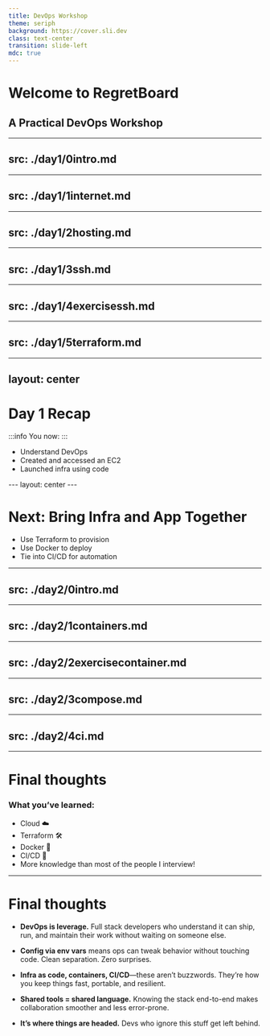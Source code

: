 ```yaml
---
title: DevOps Workshop
theme: seriph
background: https://cover.sli.dev
class: text-center
transition: slide-left
mdc: true
---
```


# Welcome to RegretBoard
## A Practical DevOps Workshop

---
src: ./day1/0intro.md 
---

---
src: ./day1/1internet.md
---

---
src: ./day1/2hosting.md
---

---
src: ./day1/3ssh.md
---

---
src: ./day1/4exercisessh.md
---

---
src: ./day1/5terraform.md
---

---
layout: center
---

# Day 1 Recap

:::info
You now:
:::
<VClickList>

- Understand DevOps
- Created and accessed an EC2
- Launched infra using code

</VClickList>
---
layout: center
---

# Next: Bring Infra and App Together
<VClickList>

- Use Terraform to provision
- Use Docker to deploy
- Tie into CI/CD for automation

</VClickList>

---
src: ./day2/0intro.md
---

---
src: ./day2/1containers.md
---

---
src: ./day2/2exercisecontainer.md
---

---
src: ./day2/3compose.md
---

---
src: ./day2/4ci.md
---

---

# Final thoughts

### What you’ve learned:
<VClickList>

- Cloud ☁️
- Terraform 🛠️
- Docker 🐳
- CI/CD 🔁
- More knowledge than most of the people I interview!

</VClickList>

---

# Final thoughts

- **DevOps is leverage.** Full stack developers who understand it can ship, run, and maintain their work without waiting on someone else.

- **Config via env vars** means ops can tweak behavior without touching code. Clean separation. Zero surprises.

- **Infra as code, containers, CI/CD**—these aren’t buzzwords. They’re how you keep things fast, portable, and resilient.

- **Shared tools = shared language.** Knowing the stack end-to-end makes collaboration smoother and less error-prone.

- **It’s where things are headed.** Devs who ignore this stuff get left behind.
